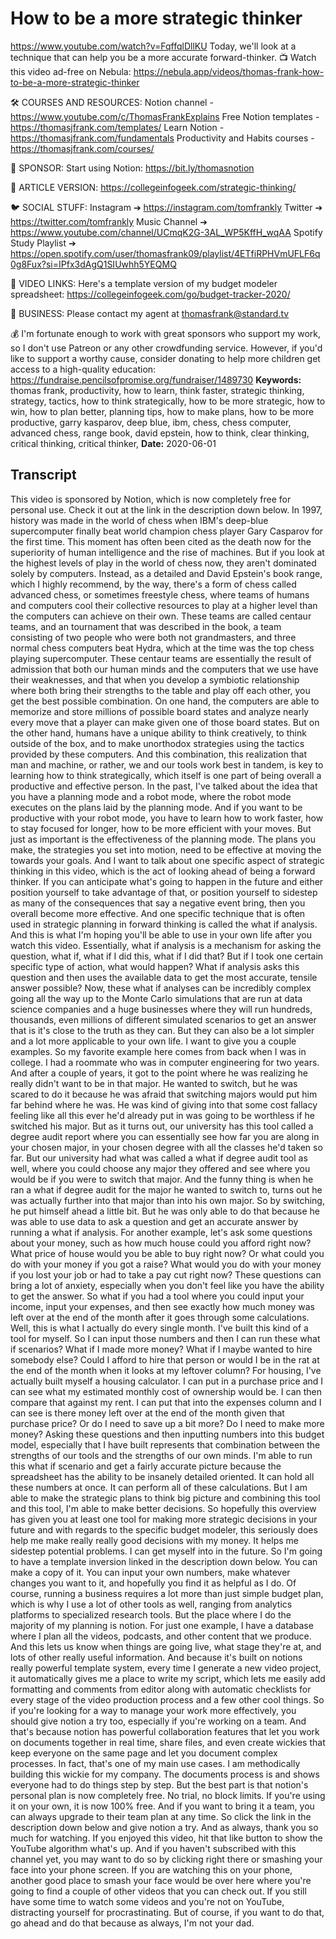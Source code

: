 # How to be a more strategic thinker
https://www.youtube.com/watch?v=FqffqlDllKU
Today, we'll look at a technique that can help you be a more accurate forward-thinker.
📺 Watch this video ad-free on Nebula: https://nebula.app/videos/thomas-frank-how-to-be-a-more-strategic-thinker

🛠 COURSES AND RESOURCES: 
Notion channel - https://www.youtube.com/c/ThomasFrankExplains
Free Notion templates - https://thomasjfrank.com/templates/
Learn Notion - https://thomasjfrank.com/fundamentals
Productivity and Habits courses - https://thomasjfrank.com/courses/

🦙 SPONSOR: 
Start using Notion: https://bit.ly/thomasnotion

📃 ARTICLE VERSION:
https://collegeinfogeek.com/strategic-thinking/

🐦 SOCIAL STUFF:
Instagram ➔ https://instagram.com/tomfrankly
Twitter ➔ https://twitter.com/tomfrankly
Music Channel ➔ https://www.youtube.com/channel/UCmqK2G-3AL_WP5KffH_wqAA
Spotify Study Playlist ➔ https://open.spotify.com/user/thomasfrank09/playlist/4ETfiRPHVmUFLF6q0g8Fux?si=IPfx3dAgQ1SIUwhh5YEQMQ

🔗 VIDEO LINKS:
Here's a template version of my budget modeler spreadsheet: https://collegeinfogeek.com/go/budget-tracker-2020/

👐 BUSINESS:
Please contact my agent at thomasfrank@standard.tv

💰 I'm fortunate enough to work with great sponsors who support my work, so I don't use Patreon or any other crowdfunding service. However, if you'd like to support a worthy cause, consider donating to help more children get access to a high-quality education: https://fundraise.pencilsofpromise.org/fundraiser/1489730
**Keywords:** thomas frank, productivity, how to learn, think faster, strategic thinking, strategy, tactics, how to think strategically, how to be more strategic, how to win, how to plan better, planning tips, how to make plans, how to be more productive, garry kasparov, deep blue, ibm, chess, chess computer, advanced chess, range book, david epstein, how to think, clear thinking, critical thinking, critical thinker, 
**Date:** 2020-06-01

## Transcript
 This video is sponsored by Notion, which is now completely free for personal use. Check it out at the link in the description down below. In 1997, history was made in the world of chess when IBM's deep-blue supercomputer finally beat world champion chess player Gary Casparov for the first time. This moment has often been cited as the death now for the superiority of human intelligence and the rise of machines. But if you look at the highest levels of play in the world of chess now, they aren't dominated solely by computers. Instead, as a detailed and David Epstein's book range, which I highly recommend, by the way, there's a form of chess called advanced chess, or sometimes freestyle chess, where teams of humans and computers cool their collective resources to play at a higher level than the computers can achieve on their own. These teams are called centaur teams, and an tournament that was described in the book, a team consisting of two people who were both not grandmasters, and three normal chess computers beat Hydra, which at the time was the top chess playing supercomputer. These centaur teams are essentially the result of admission that both our human minds and the computers that we use have their weaknesses, and that when you develop a symbiotic relationship where both bring their strengths to the table and play off each other, you get the best possible combination. On one hand, the computers are able to memorize and store millions of possible board states and analyze nearly every move that a player can make given one of those board states. But on the other hand, humans have a unique ability to think creatively, to think outside of the box, and to make unorthodox strategies using the tactics provided by these computers. And this combination, this realization that man and machine, or rather, we and our tools work best in tandem, is key to learning how to think strategically, which itself is one part of being overall a productive and effective person. In the past, I've talked about the idea that you have a planning mode and a robot mode, where the robot mode executes on the plans laid by the planning mode. And if you want to be productive with your robot mode, you have to learn how to work faster, how to stay focused for longer, how to be more efficient with your moves. But just as important is the effectiveness of the planning mode. The plans you make, the strategies you set into motion, need to be effective at moving the towards your goals. And I want to talk about one specific aspect of strategic thinking in this video, which is the act of looking ahead of being a forward thinker. If you can anticipate what's going to happen in the future and either position yourself to take advantage of that, or position yourself to sidestep as many of the consequences that say a negative event bring, then you overall become more effective. And one specific technique that is often used in strategic planning in forward thinking is called the what if analysis. And this is what I'm hoping you'll be able to use in your own life after you watch this video. Essentially, what if analysis is a mechanism for asking the question, what if, what if I did this, what if I did that? But if I took one certain specific type of action, what would happen? What if analysis asks this question and then uses the available data to get the most accurate, tensile answer possible? Now, these what if analyses can be incredibly complex going all the way up to the Monte Carlo simulations that are run at data science companies and a huge businesses where they will run hundreds, thousands, even millions of different simulated scenarios to get an answer that is it's close to the truth as they can. But they can also be a lot simpler and a lot more applicable to your own life. I want to give you a couple examples. So my favorite example here comes from back when I was in college. I had a roommate who was in computer engineering for two years. And after a couple of years, it got to the point where he was realizing he really didn't want to be in that major. He wanted to switch, but he was scared to do it because he was afraid that switching majors would put him far behind where he was. He was kind of giving into that some cost fallacy feeling like all this ever he'd already put in was going to be worthless if he switched his major. But as it turns out, our university has this tool called a degree audit report where you can essentially see how far you are along in your chosen major, in your chosen degree with all the classes he'd taken so far. But our university had what was called a what if degree audit tool as well, where you could choose any major they offered and see where you would be if you were to switch that major. And the funny thing is when he ran a what if degree audit for the major he wanted to switch to, turns out he was actually further into that major than into his own major. So by switching, he put himself ahead a little bit. But he was only able to do that because he was able to use data to ask a question and get an accurate answer by running a what if analysis. For another example, let's ask some questions about your money, such as how much house could you afford right now? What price of house would you be able to buy right now? Or what could you do with your money if you got a raise? What would you do with your money if you lost your job or had to take a pay cut right now? These questions can bring a lot of anxiety, especially when you don't feel like you have the ability to get the answer. So what if you had a tool where you could input your income, input your expenses, and then see exactly how much money was left over at the end of the month after it goes through some calculations. Well, this is what I actually do every single month. I've built this kind of a tool for myself. So I can input those numbers and then I can run these what if scenarios? What if I made more money? What if I maybe wanted to hire somebody else? Could I afford to hire that person or would I be in the rat at the end of the month when it looks at my leftover column? For housing, I've actually built myself a housing calculator. I can put in a purchase price and I can see what my estimated monthly cost of ownership would be. I can then compare that against my rent. I can put that into the expenses column and I can see is there money left over at the end of the month given that purchase price? Or do I need to save up a bit more? Do I need to make more money? Asking these questions and then inputting numbers into this budget model, especially that I have built represents that combination between the strengths of our tools and the strengths of our own minds. I'm able to run this what if scenario and get a fairly accurate picture because the spreadsheet has the ability to be insanely detailed oriented. It can hold all these numbers at once. It can perform all of these calculations. But I am able to make the strategic plans to think big picture and combining this tool and this tool, I'm able to make better decisions. So hopefully this overview has given you at least one tool for making more strategic decisions in your future and with regards to the specific budget modeler, this seriously does help me make really really good decisions with my money. It helps me sidestep potential problems. I can get myself into in the future. So I'm going to have a template inversion linked in the description down below. You can make a copy of it. You can input your own numbers, make whatever changes you want to it, and hopefully you find it as helpful as I do. Of course, running a business requires a lot more than just simple budget plan, which is why I use a lot of other tools as well, ranging from analytics platforms to specialized research tools. But the place where I do the majority of my planning is notion. For just one example, I have a database where I plan all the videos, podcasts, and other content that we produce. And this lets us know when things are going live, what stage they're at, and lots of other really useful information. And because it's built on notions really powerful template system, every time I generate a new video project, it automatically gives me a place to write my script, which lets me easily add formatting and comments from editor along with automatic checklists for every stage of the video production process and a few other cool things. So if you're looking for a way to manage your work more effectively, you should give notion a try too, especially if you're working on a team. And that's because notion has powerful collaboration features that let you work on documents together in real time, share files, and even create wickies that keep everyone on the same page and let you document complex processes. In fact, that's one of my main use cases. I am methodically building this wickie for my company. The documents process is and shows everyone had to do things step by step. But the best part is that notion's personal plan is now completely free. No trial, no block limits. If you're using it on your own, it is now 100% free. And if you want to bring it a team, you can always upgrade to their team plan at any time. So click the link in the description down below and give notion a try. And as always, thank you so much for watching. If you enjoyed this video, hit that like button to show the YouTube algorithm what's up. And if you haven't subscribed with this channel yet, you may want to do so by clicking right there or smashing your face into your phone screen. If you are watching this on your phone, another good place to smash your face would be over here where you're going to find a couple of other videos that you can check out. If you still have some time to watch some videos and you're not on YouTube, distracting yourself for procrastinating. But of course, if you want to do that, go ahead and do that because as always, I'm not your dad.
